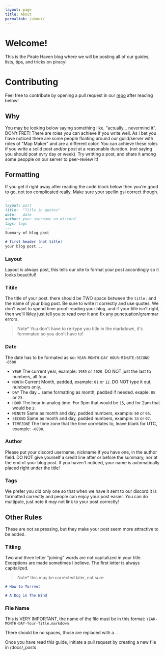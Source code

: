 ```yaml
---
layout: page
title: About
permalink: /about/
---
```


# Welcome!
This is the Pirate Haven blog where we will be posting all of our guides, lists, tips, and tricks on piracy!


# Contributing
Feel free to contribute by opening a pull request in our [repo](https://github.com/pirate-haven/pirate-haven.github.io) after reading below!

## Why
You may be looking below saying something like, "actually... nevermind it". DON't FRET! There are roles you can achieve if you write well. As I bet you have noticed there are some people floating around our guild/server with roles of "Map Maker" and are a different color! You can achieve these roles if you write a solid post and/or post at a reasonable duration. (not saying you should post evry day or week). Try writting a post, and share it among some peopple on our server to peer-review it!

## Formatting
If you get it right away after reading the code block below then you're good to go, not too complicated really. Make sure your spellin gsi correct though.
```markdown
---
layout:	post
title:  "Title in quotes"
date:	date
author: your username on discord
tags: tags
---
Summary of blog post

# first header (not title)
your blog post...
```
### Layout
Layout is always post, this tells our site to format your post accordingly so it looks beautiful!

### Titile
The title of your post. there should be TWO space between the `title:` and the name of your blog post. Be sure to write it correctly and use quotes. We don't want to spend time proof-reading your blog, and if your title isn't right, then we'll likley just tell you to read over it and fix any punctuation/grammar errors.

> Note* You don't have to re-type you title in the markdown, it's formmated so you don't have to!

### Date
The date has to be formated as so: `YEAR-MONTH-DAY HOUR:MINUTE:SECOND -0500`

  - `YEAR` The current year, example: `1989` or `2020`. DO NOT just the last to numbers, all four.
  -  `MONTH` Current Month, padded, example: `01` or `12`. DO NOT type it out, numbers only.
  - `DAY` The day... same formatting as month, padded if needed. exaple: `08` or `23`.
  - `HOUR` The hour in analog time. For 3pm that would be `15`, and for 2am that would be `2`.
  - `MINUTE` Same as month and day, padded numbers, example: `60` or `05`.
  - `SECOND` Same as month and day, padded numbers, example: `33` or `07`.
  - `TIMEZONE` The time zone that the time correlates to, leave blank for UTC, example: `-0800`.

### Author
Please put your discord username, nickname if you have one, in the author field. DO NOT give yourself a credit line after or before the summary, nor at the end of your blog post. If you haven't noticed, your name is automatically placed right under the title!

### Tags
We prefer you did only one so that when we have it sent to our discord it is formatted correctly and people can enjoy your post easier. You can do multipule, just note it may not link to your post correctly!

## Other Rules
These are not as pressing, but they make your post seem more attractive to be added.

### Titling
Two and three letter "joining" words are not capitalized in your title. Exceptions are made sometimes I believe. The first letter is always capitalized.

> Note* this may be corrected later, not sure

```markdown
# How to Torrent
```
```markdown
# A Dog in The Wind
```

### File Name
This is VERY IMPORTANT, the name of the file must be in this format:  `YEAR-MONTH-DAY-Your-Title.markdown`


There should be no spaces, those are replaced with a `-`.

Once you have read this guide, initiate a pull request by creating a new file in /docs/_posts

